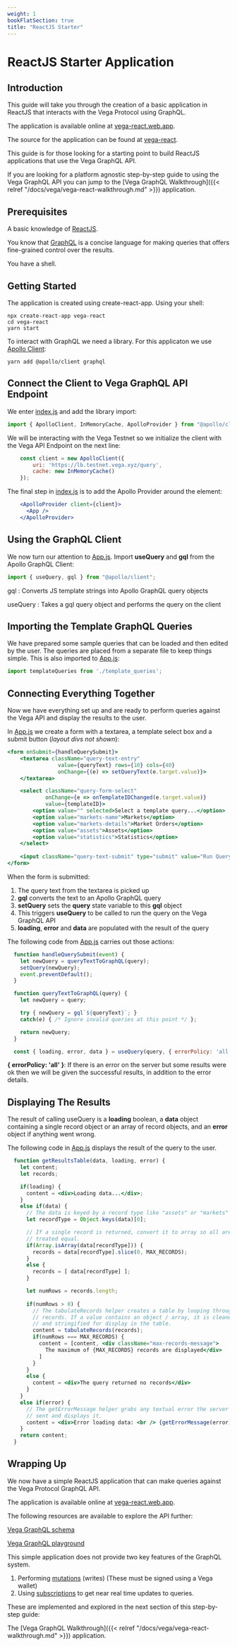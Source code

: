 ```yaml
---
weight: 1
bookFlatSection: true
title: "ReactJS Starter"
---
```


# ReactJS Starter Application

## Introduction 

This guide will take you through the creation of a basic application in ReactJS that interacts with the Vega Protocol using GraphQL.

The application is available online at [vega-react.web.app](https://vega-react.web.app/).

The source for the application can be found at [vega-react](https://github.com/ben-razor/vega-guide/tree/main/GraphQL-Guides/apps/vega-react).

This guide is for those looking for a starting point to build ReactJS applications that use the Vega GraphQL API.

If you are looking for a platform agnostic step-by-step guide to using the Vega GraphQL API you can jump to the [Vega GraphQL Walkthrough]({{< relref "/docs/vega/vega-react-walkthrough.md" >}}) application.

## Prerequisites

A basic knowledge of [ReactJS](https://reactjs.org/).

You know that [GraphQL](https://graphql.org/) is a concise language for making queries that offers fine-grained control over the results.

You have a shell.

## Getting Started

The application is created using create-react-app. Using your shell:

```
npx create-react-app vega-react
cd vega-react
yarn start
```

To interact with GraphQL we need a library. For this applicaton we use [Apollo Client](https://www.apollographql.com/docs/react/get-started/):

```
yarn add @apollo/client graphql
```

## Connect the Client to Vega GraphQL API Endpoint

We enter [index.js](https://github.com/ben-razor/vega-guide/blob/main/GraphQL-Guides/apps/vega-react/src/index.js) and add the library import:

```JavaScript
import { ApolloClient, InMemoryCache, ApolloProvider } from "@apollo/client";
```

We will be interacting with the Vega Testnet so we initialize the client with the Vega API Endpoint on the next line:

```js
    const client = new ApolloClient({
        uri: 'https://lb.testnet.vega.xyz/query',
        cache: new InMemoryCache()
    });
```

The final step in [index.js](https://github.com/ben-razor/vega-guide/blob/main/GraphQL-Guides/apps/vega-react/src/index.js) is to add the Apollo Provider around the <App /> element:

```jsx
    <ApolloProvider client={client}> 
      <App />
    </ApolloProvider>
```

## Using the GraphQL Client

We now turn our attention to [App.js](https://github.com/ben-razor/vega-guide/blob/main/GraphQL-Guides/apps/vega-react/src/App.js). Import **useQuery** and **gql** from the Apollo GraphQL Client:

```js
import { useQuery, gql } from "@apollo/client";
```

gql
: Converts JS template strings into Apollo GraphQL query objects

useQuery
: Takes a gql query object and performs the query on the client

## Importing the Template GraphQL Queries

We have prepared some sample queries that can be loaded and then edited by the user. The queries are placed from a separate file to keep things simple. This is also imported to [App.js](https://github.com/ben-razor/vega-guide/blob/main/GraphQL-Guides/apps/vega-react/src/App.js):

```js
import templateQueries from './template_queries';
```

## Connecting Everything Together

Now we have everything set up and are ready to perform queries against the Vega API and display the results to the user.

In [App.js](https://github.com/ben-razor/vega-guide/blob/main/GraphQL-Guides/apps/vega-react/src/App.js) we create a form with a textarea, a template select box and a submit button (*layout divs not shown*):

```jsx
<form onSubmit={handleQuerySubmit}>
    <textarea className="query-text-entry" 
                value={queryText} rows={10} cols={40} 
                onChange={(e) => setQueryText(e.target.value)}>
    </textarea>

    <select className="query-form-select" 
            onChange={e => onTemplateIDChanged(e.target.value)} 
            value={templateID}>
        <option value="" selected>Select a template query...</option>
        <option value="markets-name">Markets</option>
        <option value="markets-details">Market Orders</option>
        <option value="assets">Assets</option>
        <option value="statistics">Statistics</option>
    </select>
    
    <input className="query-text-submit" type="submit" value="Run Query" /> 
</form>
```

When the form is submitted:

1. The query text from the textarea is picked up
2. **gql** converts the text to an Apollo GraphQL query
3. **setQuery** sets the **query** state variable to this **gql** object
4. This triggers **useQuery** to be called to run the query on the Vega GraphQL API
5. **loading**, **error** and **data** are populated with the result of the query

The following code from [App.js](https://github.com/ben-razor/vega-guide/blob/main/GraphQL-Guides/apps/vega-react/src/App.js) carries out those actions:

```js
  function handleQuerySubmit(event) {
    let newQuery = queryTextToGraphQL(query);
    setQuery(newQuery); 
    event.preventDefault();
  }

  function queryTextToGraphQL(query) {
    let newQuery = query;

    try { newQuery = gql`${queryText}`; }
    catch(e) { /* Ignore invalid queries at this point */ };

    return newQuery;
  }

  const { loading, error, data } = useQuery(query, { errorPolicy: 'all' })
```

**{ errorPolicy: 'all' }**: If there is an error on the server but some results were ok then we will be given the successful results, in addition to the error details.

## Displaying The Results

The result of calling useQuery is a **loading** boolean, a **data** object containing a single record object or an array of record objects, and an **error** object if anything went wrong. 

The following code in [App.js](https://github.com/ben-razor/vega-guide/blob/main/GraphQL-Guides/apps/vega-react/src/App.js) displays the result of the query to the user.

```jsx
  function getResultsTable(data, loading, error) {
    let content;
    let records;

    if(loading) {
      content = <div>Loading data...</div>;
    }
    else if(data) {
      // The data is keyed by a record type like "assets" or "markets"
      let recordType = Object.keys(data)[0];

      // If a single record is returned, convert it to array so all are
      // treated equal.
      if(Array.isArray(data[recordType])) {
        records = data[recordType].slice(0, MAX_RECORDS);
      }
      else {
        records = [ data[recordType] ];
      }

      let numRows = records.length;
      
      if(numRows > 0) {
        // The tabulateRecords helper creates a table by looping through the
        // records. If a value contains an object / array, it is cleaned up
        // and stringified for display in the table.
        content = tabulateRecords(records);
        if(numRows === MAX_RECORDS) {
          content = [content, <div className="max-records-message">
            The maximum of {MAX_RECORDS} records are displayed</div>
          ]
        }
      }
      else {
        content = <div>The query returned no records</div>
      }
    }
    else if(error) {
      // The getErrorMessage helper grabs any textual error the server has
      // sent and displays it.
      content = <div>Error loading data: <br /> {getErrorMessage(error)}</div>;
    }
    return content;
  }
```
## Wrapping Up

We now have a simple ReactJS application that can make queries against the Vega Protocol
GraphQL API.

The application is available online at [vega-react.web.app](https://vega-react.web.app/).

The following resources are available to explore the API further: 

[Vega GraphQL schema](https://docs.fairground.vega.xyz/api/graphql/market.doc.html)

[Vega GraphQL playground](https://lb.testnet.vega.xyz/playground)

This simple application does not provide two key features of the GraphQL system.

1. Performing [mutations](https://www.apollographql.com/docs/react/data/mutations/) (writes) (These must be signed using a Vega wallet)
2. Using [subscriptions](https://www.apollographql.com/docs/react/data/subscriptions/) to get near real time updates to queries.

These are implemented and explored in the next section of this step-by-step guide: 

The [Vega GraphQL Walkthrough]({{< relref "/docs/vega/vega-react-walkthrough.md" >}}) application.